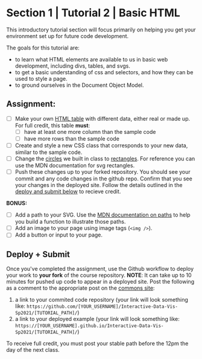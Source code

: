 # Section 1 | Tutorial 2 | Basic HTML

This introductory tutorial section will focus primarily on helping you get your environment set up for future code development.

The goals for this tutorial are:

- to learn what HTML elements are available to us in basic web development, including divs, tables, and svgs. 
- to get a basic understanding of css and selectors, and how they can be used to style a page.
- to ground ourselves in the Document Object Model.

## Assignment:

- [ ] Make your own [HTML table](https://developer.mozilla.org/en-US/docs/Learn/HTML/Tables/Basics) with different data, either real or made up. For full credit, this table **must**:
  - [ ] have at least one more column than the sample code
  - [ ] have more rows than the sample code
- [ ] Create and style a new CSS class that corresponds to your new data, similar to the sample code. 
- [ ] Change the [circles](https://developer.mozilla.org/en-US/docs/Web/SVG/Element/circle) we built in class to [rectangles](https://developer.mozilla.org/en-US/docs/Web/SVG/Element/rect). For reference you can use the MDN documentation for svg rectangles.  
- [ ] Push these changes up to your forked repository. You should see your commit and any code changes in the github repo. Confirm that you see your changes in the deployed site. Follow the details outlined in the [deploy and submit below](#deploy--submit) to recieve credit.

**BONUS:**

- [ ] Add a path to your SVG. Use the [MDN documentation on paths](https://developer.mozilla.org/en-US/docs/Web/SVG/Element/path) to help you build a function to illustrate those paths. 
- [ ] Add an image to your page using image tags (`<img />`). 
- [ ] Add a button or input to your page. 

## Deploy + Submit

Once you've completed the assignment, use the Github workflow to deploy your work to **your fork** of the course repository. **NOTE**: It can take up to 10 minutes for pushed up code to appear in a deployed site. Post the following as a comment to the appropriate post on the [commons site](https://interactivedatavis2021.commons.gc.cuny.edu/):
1. a link to your commited code repository (your link will look something like: `https://github.com/[YOUR_USERNAME]/Interactive-Data-Vis-Sp2021/[TUTORIAL_PATH]/`)
2. a link to your deployed example (your link will look something like: `https://[YOUR_USERNAME].github.io/Interactive-Data-Vis-Sp2021/[TUTORIAL_PATH]/`)

To receive full credit, you must post your stable path before the 12pm the day of the next class.

